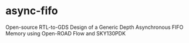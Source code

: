 # async-fifo
Open-source RTL-to-GDS Design of a Generic Depth Asynchronous FIFO Memory using Open-ROAD Flow and SKY130PDK
